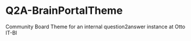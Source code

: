 # Q2A-BrainPortalTheme
Community Board Theme for an internal question2answer instance at Otto IT-BI
